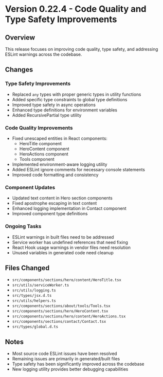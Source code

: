 # Version 0.22.4 - Code Quality and Type Safety Improvements

## Overview
This release focuses on improving code quality, type safety, and addressing ESLint warnings across the codebase.

## Changes

### Type Safety Improvements
- Replaced `any` types with proper generic types in utility functions
- Added specific type constraints to global type definitions
- Improved type safety in async operations
- Enhanced type definitions for environment variables
- Added RecursivePartial type utility

### Code Quality Improvements
- Fixed unescaped entities in React components:
  - HeroTitle component
  - HeroContent component
  - HeroActions component
  - Tools component
- Implemented environment-aware logging utility
- Added ESLint ignore comments for necessary console statements
- Improved code formatting and consistency

### Component Updates
- Updated text content in Hero section components
- Fixed apostrophe escaping in text content
- Enhanced logging implementation in Contact component
- Improved component type definitions

### Ongoing Tasks
- ESLint warnings in built files need to be addressed
- Service worker has undefined references that need fixing
- React Hook usage warnings in vendor files need resolution
- Unused variables in generated code need cleanup

## Files Changed
- `src/components/sections/hero/content/HeroTitle.tsx`
- `src/utils/serviceWorker.ts`
- `src/utils/logging.ts`
- `src/types/jsx.d.ts`
- `src/utils/helpers.ts`
- `src/components/sections/about/tools/Tools.tsx`
- `src/components/sections/hero/HeroContent.tsx`
- `src/components/sections/hero/content/HeroActions.tsx`
- `src/components/sections/contact/Contact.tsx`
- `src/types/global.d.ts`

## Notes
- Most source code ESLint issues have been resolved
- Remaining issues are primarily in generated/built files
- Type safety has been significantly improved across the codebase
- New logging utility provides better debugging capabilities

